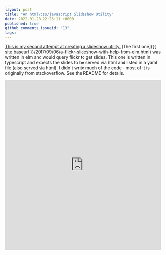 ```yaml
---
layout: post
title: "An html/css/javascript Slideshow Utility"
date: 2022-01-28 22:26:11 +0000
published: true
github_comments_issueid: "13"
tags:
---
```

[This is my second attempt at creating a slideshow utility.](https://github.com/dc25/slideshow1)  [The first one]({{ site.baseurl }}/2017/09/06/a-flickr-slideshow-with-help-from-elm.html) was written in elm and would query flickr to get slides.  This one is written in typescript and expects the slides to be served via html and listed in a yaml file (also served via html).   I didn't write much of the code - most of it is originally from stackoverflow.  See the README for details.

<iframe width="100%" height="550" src="https://dc25.github.io/slideshow1/?slidesURL=https%3A%2F%2Fdc25.github.io%2Fsample_slides%2Fslides.yml" frameborder="0" allowfullscreen></iframe>
